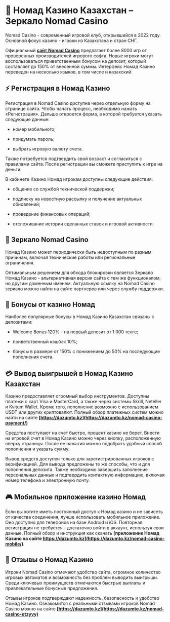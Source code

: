 # 🎲 Номад Казино Казахстан – Зеркало Nomad Casino
Nomad Casino - современный игровой клуб, открывшийся в 2022 году. Основной фокус казино - игроки из Казахстана и стран СНГ.

Официальный **[сайт Nomad Casino](https://dazumto.kz)** предлагает более 8000 игр от проверенных производителей игрового софта. Новые игроки могут воспользоваться приветственным бонусом на депозит, который составляет до 150% от внесенной суммы. Интерфейс Номад Казино переведен на несколько языков, в том числе и казахский.

## ⚡️ Регистрация в Номад Казино

Регистрация в Nomad Casino доступна через отдельную форму на странице сайта. Чтобы начать процесс, необходимо нажать «Регистрация». Дальше откроется форма, в которой требуется указать следующие данные:

- номер мобильного;

- придумать пароль;

- выбрать игровую валюту счета.

Также потребуется подтвердить свой возраст и согласиться с правилами сайта. После регистрации вы сможете приступить к игре на деньги.

В кабинете Казино Номад игрокам доступны следующие действия:

- общение со службой технической поддержки;

- подписку на новостную рассылку и получение актуальных обновлений;

- проведение финансовых операций;

- отслеживание истории сделанных ставок и игровой активности.

## 🔎 Зеркало Nomad Casino

Номад Казино может периодически быть недоступным по разным причинам, включая технические работы или региональные ограничения.

Оптимальным решением для обхода блокировки является Зеркало Номад Казино - альтернативная версия сайта с тем же функционалом, но другим доменным именем. Актуальную ссылку на Nomad Casino зеркало можно найти на сайте партнеров или через службу поддержки.

## 🎁 Бонусы от казино Номад

Наиболее популярные бонусы в Номад Казино Казахстан связаны с депозитами:

- Welcome Bonus 120% - на первый депозит от 1 000 тенге;

- приветственный кэшбэк 10%;

- бонусы в размере от 150% с понижением до 50% на последующие пополнения счета.

## 💳 Вывод выигрышей в Номад Казино Казахстан

Казино предоставляет огромный выбор инструментов. Доступны платежи с карт Visa и MasterCard, а также через системы Skrill, Neteller и Kvitum Wallet. Кроме того, пополнение возможно с использованием USDT или других криптовалют. Полный обзор платежных систем можно найти на сайте **[https://dazumto.kz](https://dazumto.kz/nomad-casino-payment/)**

Средства поступают на счет быстро, процент казино не берет. Внести на игровой счет в Номад Казино можно через кнопку, расположенную вверху страницы. После ее нажатия можно подобрать удобный способ пополнения и указать сумму.

Вывод средств доступен только для зарегистрированных игроков с верификацией. Для вывода предложены те же способы, что и для пополнения депозита. Также необходимо завершить заполнение персональных данных и подтвердить контактную информацию, включая номер телефона и электронную почту.

## 🎮 Мобильное приложение казино Номад

Если вы хотите иметь постоянный доступ к Номад казино и не зависеть от качества соединения, лучше использовать мобильное приложение. Оно доступно для телефонов на базе Android и iOS. Повторная регистрация не требуется - достаточно войти в аккаунт, используя свои данные. Полный обзор и инструкция как скачать **[приложение Номад Казино на сайте https://dazumto.kz](https://dazumto.kz/nomad-casino-mobile/)**.

## 📍 Отзывы о Номад Казино

Игроки Nomad Casino отмечают удобство сайта, огромное количество игровых автоматов и возможность без проблем выводить выигрыши. Среди ключевых преимуществ отмечаются быстрые выплаты и привлекательные бонусные предложения. 

Отзывы игроков подтверждают надежность, безопасность и удобство Номад Казино. Ознакомится с реальными отзывами игроков Nomad Casino можно на сайте **[https://dazumto.kz](https://dazumto.kz/nomad-casino-otzyvy)**

